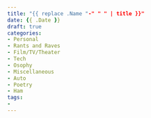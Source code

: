 ```yaml
---
title: "{{ replace .Name "-" " " | title }}"
date: {{ .Date }}
draft: true
categories:
- Personal
- Rants and Raves
- Film/TV/Theater
- Tech
- Osophy
- Miscellaneous
- Auto
- Poetry
- Ham
tags:
- 
---
```


